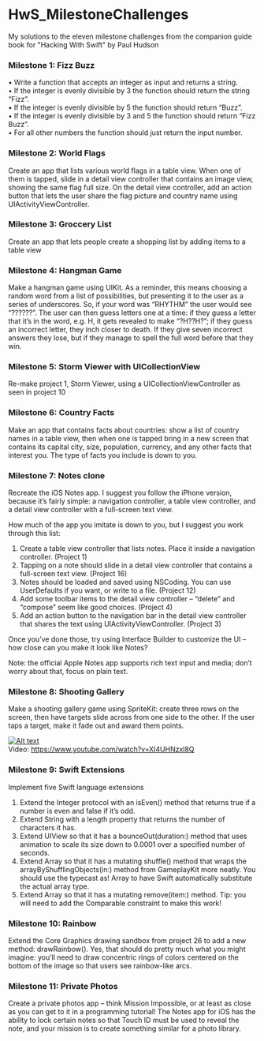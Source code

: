 # HwS_MilestoneChallenges

My solutions to the eleven milestone challenges from the companion guide book for "Hacking With Swift" by Paul Hudson 

### Milestone 1: Fizz Buzz

• Write a function that accepts an integer as input and returns a string.  
• If the integer is evenly divisible by 3 the function should return the string “Fizz”.  
• If the integer is evenly divisible by 5 the function should return “Buzz”.  
• If the integer is evenly divisible by 3 and 5 the function should return “Fizz Buzz”.  
• For all other numbers the function should just return the input number.  

### Milestone 2: World Flags

Create an app that lists various world flags in a table view. When one of them is tapped, 
slide in a detail view controller that contains an image view, showing the same flag full size.
On the detail view controller, add an action button that lets the user share the flag picture 
and country name using UIActivityViewController.

### Milestone 3: Groccery List

Create an app that lets people create a shopping list by adding items to a table view

### Milestone 4: Hangman Game

Make a hangman game using UIKit. As a reminder, this means choosing a random word from a list of 
possibilities, but presenting it to the user as a series of underscores. So, if your word was 
“RHYTHM” the user would see “??????”. The user can then guess letters one at a time: if they guess 
a letter that it’s in the word, e.g. H, it gets revealed to make “?H??H?”; if they guess an incorrect 
letter, they inch closer to death. If they give seven incorrect answers they lose, but if they manage to 
spell the full word before that they win.

### Milestone 5: Storm Viewer with UICollectionView

Re-make project 1, Storm Viewer, using a UICollectionViewController as seen in project 10

### Milestone 6: Country Facts

Make an app that contains facts about countries: show a list of country names in a table view, 
then when one is tapped bring in a new screen that contains its capital city, size, population, 
currency, and any other facts that interest you. The type of facts you include is down to you.

### Milestone 7: Notes clone

Recreate the iOS Notes app. I suggest you follow the iPhone version, because it’s fairly simple: a navigation controller, a table view controller, and a detail view controller with a full-screen text view.

How much of the app you imitate is down to you, but I suggest you work through this list:  
1. Create a table view controller that lists notes. Place it inside a navigation controller. (Project 1)  
2. Tapping on a note should slide in a detail view controller that contains a full-screen text view. (Project 16)  
3. Notes should be loaded and saved using NSCoding. You can use UserDefaults if you want, or write to a file. (Project 12)  
4. Add some toolbar items to the detail view controller – “delete” and “compose” seem like good choices. (Project 4)  
5. Add an action button to the navigation bar in the detail view controller that shares the text using UIActivityViewController. (Project 3)  

Once you’ve done those, try using Interface Builder to customize the UI – how close can you make it look like Notes?

Note: the official Apple Notes app supports rich text input and media; don’t worry about that, focus on plain text.

### Milestone 8: Shooting Gallery

Make a shooting gallery game using SpriteKit: create three rows on the screen, then have targets slide across from one side to the other. If the user taps a target, make it fade out and award them points.

[![Alt text](https://img.youtube.com/vi/XI4UHNzxl8Q/0.jpg)](https://www.youtube.com/watch?v=XI4UHNzxl8Q)   
Video: https://www.youtube.com/watch?v=XI4UHNzxl8Q

### Milestone 9: Swift Extensions

Implement five Swift language extensions 

1. Extend the Integer protocol with an isEven() method that returns true if a number is even and false if it’s odd.  
2. Extend String with a length property that returns the number of characters it has.  
3. Extend UIView so that it has a bounceOut(duration:) method that uses animation to scale its size down to 0.0001 over a specified number of seconds.  
4. Extend Array so that it has a mutating shuffle() method that wraps the arrayByShufflingObjects(in:) method from GameplayKit more neatly. You should use the typecast as! Array to have Swift automatically substitute the actual array type.  
5. Extend Array so that it has a mutating remove(item:) method. Tip: you will need to add the Comparable constraint to make this work!  

### Milestone 10: Rainbow

Extend the Core Graphics drawing sandbox from project 26 to add a new method: drawRainbow(). Yes, that should do pretty much what you might imagine: you’ll need to draw concentric rings of colors centered on the bottom of the image so that users see rainbow-like arcs.

### Milestone 11: Private Photos

Create a private photos app – think Mission Impossible, or at least as close as you can get to it in a programming tutorial! The Notes app for iOS has the ability to lock certain notes so that Touch ID must be used to reveal the note, and your mission is to create something similar for a photo library.
